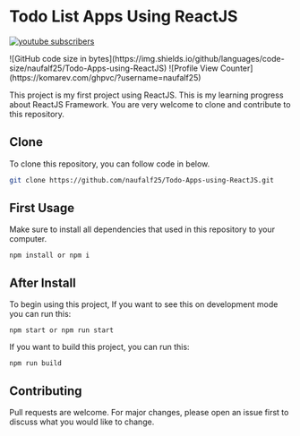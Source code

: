 # Todo List Apps Using ReactJS

<p>
  <a href="https://www.youtube.com/channel/UCipSxT7a3rn81vGLw9lqRkg?sub_confirmation=1">
    <img alt="youtube subscribers" title="Subscribe to my YouTube channel" src="https://freshidea.com/jonah/youtube-api/subscribers-badge.php?label=Subscribers&style=for-the-badge&color=red&labelColor=ce4630"/></a>
</p>
![GitHub code size in bytes](https://img.shields.io/github/languages/code-size/naufalf25/Todo-Apps-using-ReactJS) ![Profile View Counter](https://komarev.com/ghpvc/?username=naufalf25)

This project is my first project using ReactJS. This is my learning progress about ReactJS Framework. You are very welcome to clone and contribute to this repository.

## Clone

To clone this repository, you can follow code in below.

```bash
git clone https://github.com/naufalf25/Todo-Apps-using-ReactJS.git
```

## First Usage

Make sure to install all dependencies that used in this repository to your computer.
```npm
npm install or npm i
```

## After Install

To begin using this project, 
If you want to see this on development mode you can run this:
```npm 
npm start or npm run start
```

If you want to build this project, you can run this:
```npm
npm run build
```

## Contributing

Pull requests are welcome. For major changes, please open an issue first
to discuss what you would like to change.
